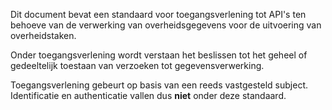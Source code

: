 Dit document bevat een standaard voor toegangsverlening tot API's ten behoeve van de verwerking van overheidsgegevens voor de uitvoering van overheidstaken. 

Onder toegangsverlening wordt verstaan het beslissen tot het geheel of gedeeltelijk toestaan van verzoeken tot gegevensverwerking. 

<p class="note" title="Authenticatie valt niet onder de standaard">
Toegangsverlening gebeurt op basis van een reeds vastgesteld subject. Identificatie en authenticatie vallen dus <b>niet</b> onder deze standaard.
</p>
